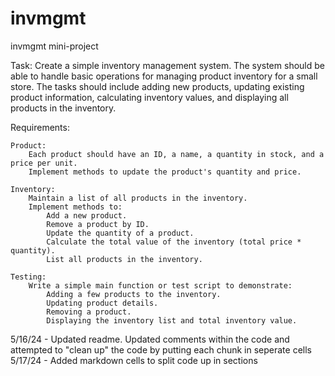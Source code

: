 # invmgmt
invmgmt mini-project

Task: Create a simple inventory management system. The system should be able to handle basic operations for managing product inventory for a small store. The tasks should include adding new products, updating existing product information, calculating inventory values, and displaying all products in the inventory.

Requirements:

    Product:
        Each product should have an ID, a name, a quantity in stock, and a price per unit.
        Implement methods to update the product's quantity and price.

    Inventory:
        Maintain a list of all products in the inventory.
        Implement methods to:
            Add a new product.
            Remove a product by ID.
            Update the quantity of a product.
            Calculate the total value of the inventory (total price * quantity).
            List all products in the inventory.

    Testing:
        Write a simple main function or test script to demonstrate:
            Adding a few products to the inventory.
            Updating product details.
            Removing a product.
            Displaying the inventory list and total inventory value.

5/16/24 - Updated readme. Updated comments within the code and attempted to "clean up" the code by putting each chunk in seperate cells
5/17/24 - Added markdown cells to split code up in sections